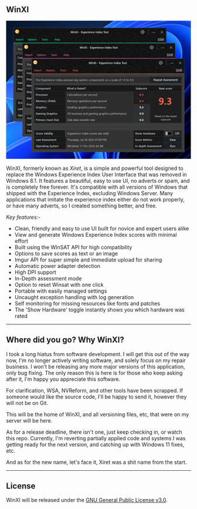 **WinXI**
-
![](Resources/img/app.png)

WinXI, formerly known as *Xiret*, is a simple and powerful tool designed to replace the Windows Experience Index User Interface that was removed in Windows 8.1. It features a beautiful, easy to use UI, no adverts or spam, and is completely free forever. It's compatible with all versions of Windows that shipped with the Experience Index, excluding Windows Server. Many applications that imitate the experience index either do not work properly, or have many adverts, so I created something better, and free.

_Key features:-_
- Clean, friendly and easy to use UI built for novice and expert users alike
- View and generate Windows Experience Index scores with minimal effort
- Built using the WInSAT API for high compatibility
- Options to save scores as text or an image
- Imgur API for super simple and immediate upload for sharing
- Automatic power adapter detection
- High DPI support
- In-Depth assessment mode
- Option to reset Winsat with one click
- Portable with easily managed settings
- Uncaught exception handling with log generation
- Self monitoring for missing resources like fonts and patches
- The 'Show Hardware' toggle instantly shows you which hardware was rated

---
**Where did you go? Why WinXI?**
-
I took a long hiatus from software development. I will get this out of the way now, I'm no longer actively writing software, and solely focus on my repair business. I won't be releasing any more major versions of this application, only bug fixing. The only reason this is here is for those who keep asking after it, I'm happy you appreciate this software.

For clarification, WSA, NVReform, and other tools have been scrapped. If someone would like the source code, I'll be happy to send it, however they will not be on Git.

This will be the home of WinXI, and all versioning files, etc, that were on my server will be here.

As for a release deadline, there isn't one, just keep checking in, or watch this repo. Currently, I'm reverting partially applied code and systems I was getting ready for the next version, and catching up with Windows 11 fixes, etc.

And as for the new name, let's face it, Xiret was a shit name from the start.

---

**License**
-

WinXI will be released under the [GNU General Public License v3.0](https://choosealicense.com/licenses/gpl-3.0/).
